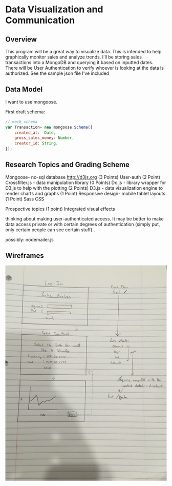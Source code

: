 # Data Visualization and Communication


## Overview
This program will be a great way to visualize data. This is intended to help graphically monitor sales and analyze trends. I'll be storing sales transactions into a MongoDB and querying it based on inputted dates. There will be User Authentication to verify whoever is looking at the data is authorized. See the sample json file I've included

## Data Model

I want to use mongoose.


First draft schema:

```javascript
// mock schema
var Transaction= new mongoose.Schema({
	created_at:  Date,
	gross_sales_money: Number,
	creator_id: String,	
});

```

## Research Topics and Grading Scheme 
Mongoose- no-sql database http://d3js.org
(3 Points)	User-auth
(2 Point)		Crossfilter.js - data manipulation library
(0 Points)	Dc.js - library wrapper for D3.js to help with the plotting
(2 Points)	D3.js - data visualization engine to render charts and graphs
(1 Point)		Responsive design- mobile tablet layouts
(1 Point)		Sass CSS

Prospective topics 
(1 point)		Integrated visual effects




thinking about making user-authenticated access. It may be better to make data access private or with certain degrees of authentication (simply put, only certain people can see certain stuff) .

possibly: nodemailer.js

## Wireframes

![list create](img/demo.png)

